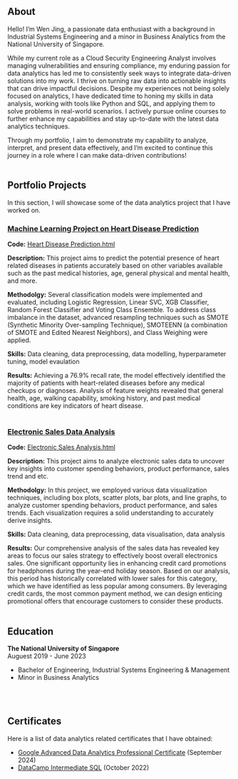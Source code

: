 ## About
Hello! I’m Wen Jing, a passionate data enthusiast with a background in Industrial Systems Engineering and a minor in Business Analytics from the National University of Singapore. 

While my current role as a Cloud Security Engineering Analyst involves managing vulnerabilities and ensuring compliance, my enduring passion for data analytics has led me to consistently seek ways to integrate data-driven solutions into my work. I thrive on turning raw data into actionable insights that can drive impactful decisions. Despite my experiences not being solely focused on analytics, I have dedicated time to honing my skills in data analysis, working with tools like Python and SQL, and applying them to solve problems in real-world scenarios. I actively pursue online courses to further enhance my capabilities and stay up-to-date with the latest data analytics techniques. 

Through my portfolio, I aim to demonstrate my capability to analyze, interpret, and present data effectively, and I’m excited to continue this journey in a role where I can make data-driven contributions!
<br>
<br>
## Portfolio Projects
In this section, I will showcase some of the data analytics project that I have worked on. 

### <ins>Machine Learning Project on Heart Disease Prediction<ins/>
**Code:** [Heart Disease Prediction.html](./Heart_Disease_Prediction.html)

**Description:** This project aims to predict the potential presence of heart related diseases in patients accurately based on other variables available such as the past medical histories, age, general physical and mental health, and more. 

**Methodolgy:** Several classification models were implemented and evaluated, including Logistic Regression, Linear SVC, XGB Classifier, Random Forest Classifier and Voting Class Ensemble. To address class imbalance in the dataset, advanced resampling techniques such as SMOTE (Synthetic Minority Over-sampling Technique), SMOTEENN (a combination of SMOTE and Edited Nearest Neighbors), and Class Weighing were applied.

**Skills:** Data cleaning, data preprocessing, data modelling, hyperparameter tuning, model evaulation

**Results:** Achieving a 76.9% recall rate, the model effectively identified the majority of patients with heart-related diseases before any medical checkups or diagnoses. Analysis of feature weights revealed that general health, age, walking capability, smoking history, and past medical conditions are key indicators of heart disease.
<br>
<br>
### <ins>Electronic Sales Data Analysis<ins/>
**Code:** [Electronic Sales Analysis.html](./Eletronic_Sales_Analysis.html)

**Description:** This project aims to analyze electronic sales data to uncover key insights into customer spending behaviors, product performance, sales trend and etc. 

**Methodolgy:** In this project, we employed various data visualization techniques, including box plots, scatter plots, bar plots, and line graphs, to analyze customer spending behaviors, product performance, and sales trends. Each visualization requires a solid understanding to accurately derive insights.

**Skills:** Data cleaning, data preprocessing, data visualisation, data analysis

**Results:** Our comprehensive analysis of the sales data has revealed key areas to focus our sales strategy to effectively boost overall electronics sales. One significant opportunity lies in enhancing credit card promotions for headphones during the year-end holiday season. Based on our analysis, this period has historically correlated with lower sales for this category, which we have identified as less popular among consumers. By leveraging credit cards, the most common payment method, we can design enticing promotional offers that encourage customers to consider these products.
<br>
<br>
## Education
**The National University of Singapore** <br/>
Auguest 2019 - June 2023 <br/>
- Bachelor of Engineering, Industrial Systems Engineering & Management <br/>
- Minor in Business Analytics
<br>
<br>

## Certificates 
Here is a list of data analytics related certificates that I have obtained:
- [Google Advanced Data Analytics Professional Certificate](https://www.coursera.org/account/accomplishments/professional-cert/99QC9CLYSZF5) (September 2024)
- [DataCamp Intermediate SQL](https://www.datacamp.com/completed/statement-of-accomplishment/course/d07a44acaf41f435175aa384c27a5e2d9db49bf1) (October 2022)
